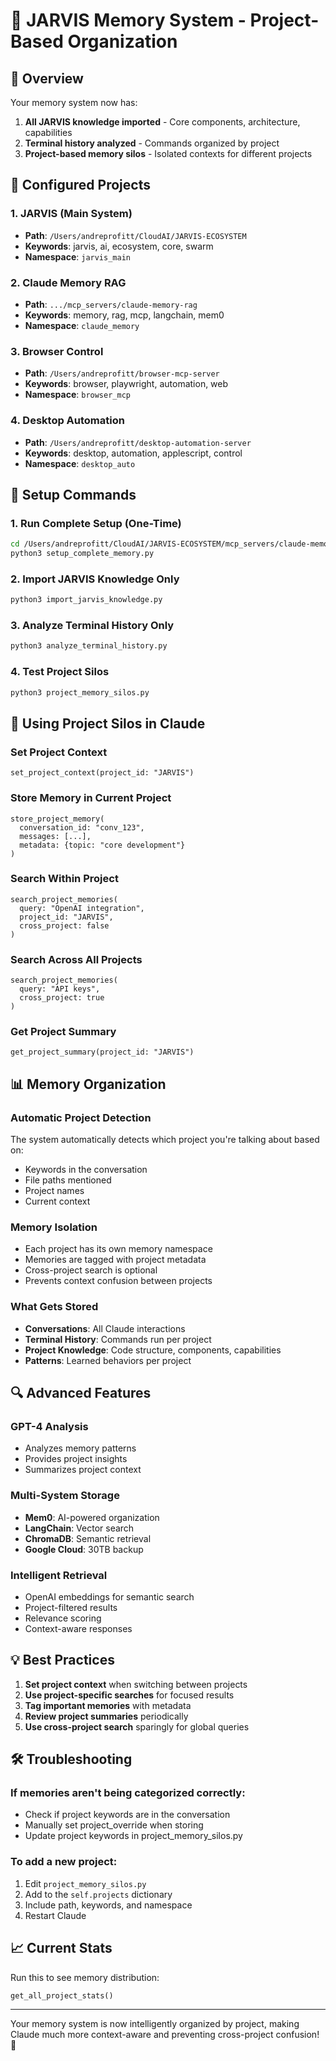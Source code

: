 # 🧠 JARVIS Memory System - Project-Based Organization

## 🎯 Overview

Your memory system now has:
1. **All JARVIS knowledge imported** - Core components, architecture, capabilities
2. **Terminal history analyzed** - Commands organized by project
3. **Project-based memory silos** - Isolated contexts for different projects

## 📁 Configured Projects

### 1. JARVIS (Main System)
- **Path**: `/Users/andreprofitt/CloudAI/JARVIS-ECOSYSTEM`
- **Keywords**: jarvis, ai, ecosystem, core, swarm
- **Namespace**: `jarvis_main`

### 2. Claude Memory RAG
- **Path**: `.../mcp_servers/claude-memory-rag`
- **Keywords**: memory, rag, mcp, langchain, mem0
- **Namespace**: `claude_memory`

### 3. Browser Control
- **Path**: `/Users/andreprofitt/browser-mcp-server`
- **Keywords**: browser, playwright, automation, web
- **Namespace**: `browser_mcp`

### 4. Desktop Automation
- **Path**: `/Users/andreprofitt/desktop-automation-server`
- **Keywords**: desktop, automation, applescript, control
- **Namespace**: `desktop_auto`

## 🔧 Setup Commands

### 1. Run Complete Setup (One-Time)
```bash
cd /Users/andreprofitt/CloudAI/JARVIS-ECOSYSTEM/mcp_servers/claude-memory-rag
python3 setup_complete_memory.py
```

### 2. Import JARVIS Knowledge Only
```bash
python3 import_jarvis_knowledge.py
```

### 3. Analyze Terminal History Only
```bash
python3 analyze_terminal_history.py
```

### 4. Test Project Silos
```bash
python3 project_memory_silos.py
```

## 🚀 Using Project Silos in Claude

### Set Project Context
```
set_project_context(project_id: "JARVIS")
```

### Store Memory in Current Project
```
store_project_memory(
  conversation_id: "conv_123",
  messages: [...],
  metadata: {topic: "core development"}
)
```

### Search Within Project
```
search_project_memories(
  query: "OpenAI integration",
  project_id: "JARVIS",
  cross_project: false
)
```

### Search Across All Projects
```
search_project_memories(
  query: "API keys",
  cross_project: true
)
```

### Get Project Summary
```
get_project_summary(project_id: "JARVIS")
```

## 📊 Memory Organization

### Automatic Project Detection
The system automatically detects which project you're talking about based on:
- Keywords in the conversation
- File paths mentioned
- Project names
- Current context

### Memory Isolation
- Each project has its own memory namespace
- Memories are tagged with project metadata
- Cross-project search is optional
- Prevents context confusion between projects

### What Gets Stored
- **Conversations**: All Claude interactions
- **Terminal History**: Commands run per project
- **Project Knowledge**: Code structure, components, capabilities
- **Patterns**: Learned behaviors per project

## 🔍 Advanced Features

### GPT-4 Analysis
- Analyzes memory patterns
- Provides project insights
- Summarizes project context

### Multi-System Storage
- **Mem0**: AI-powered organization
- **LangChain**: Vector search
- **ChromaDB**: Semantic retrieval
- **Google Cloud**: 30TB backup

### Intelligent Retrieval
- OpenAI embeddings for semantic search
- Project-filtered results
- Relevance scoring
- Context-aware responses

## 💡 Best Practices

1. **Set project context** when switching between projects
2. **Use project-specific searches** for focused results
3. **Tag important memories** with metadata
4. **Review project summaries** periodically
5. **Use cross-project search** sparingly for global queries

## 🛠️ Troubleshooting

### If memories aren't being categorized correctly:
- Check if project keywords are in the conversation
- Manually set project_override when storing
- Update project keywords in project_memory_silos.py

### To add a new project:
1. Edit `project_memory_silos.py`
2. Add to the `self.projects` dictionary
3. Include path, keywords, and namespace
4. Restart Claude

## 📈 Current Stats

Run this to see memory distribution:
```
get_all_project_stats()
```

---

Your memory system is now intelligently organized by project, making Claude much more context-aware and preventing cross-project confusion! 🎉
